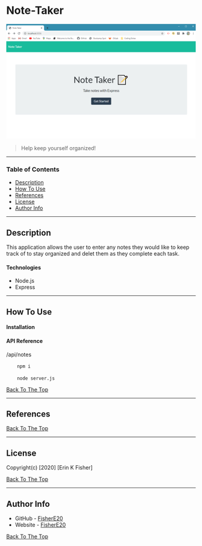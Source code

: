 # Note-Taker
![Project Image](Images/Note-taker.png)

>Help keep yourself organized! 

---

### Table of Contents

* [Description](#description)
* [How To Use](#how-to-use)
* [References](#references)
* [License](#license)
* [Author Info](#author-info)

---

## Description
This application allows the user to enter any notes they would like to keep track of to stay organized and delet them as they complete each task.

#### Technologies

- Node.js
- Express

---

## How To Use

#### Installation



#### API Reference
/api/notes

```npm/ node
    npm i

    node server.js
```
[Back To The Top](#Note-Taker)

---

## References
[Back To The Top](#Note-Taker)

---

## License

Copyright(c) [2020] [Erin K Fisher]

[Back To The Top](#Note-Taker)

---

## Author Info

- GitHub - [FisherE20](https://github.com/FisherE20)
- Website - [FisherE20](https://fishere20.github.io/Responsive-Portfolio/)

[Back To The Top](#Note-Taker)